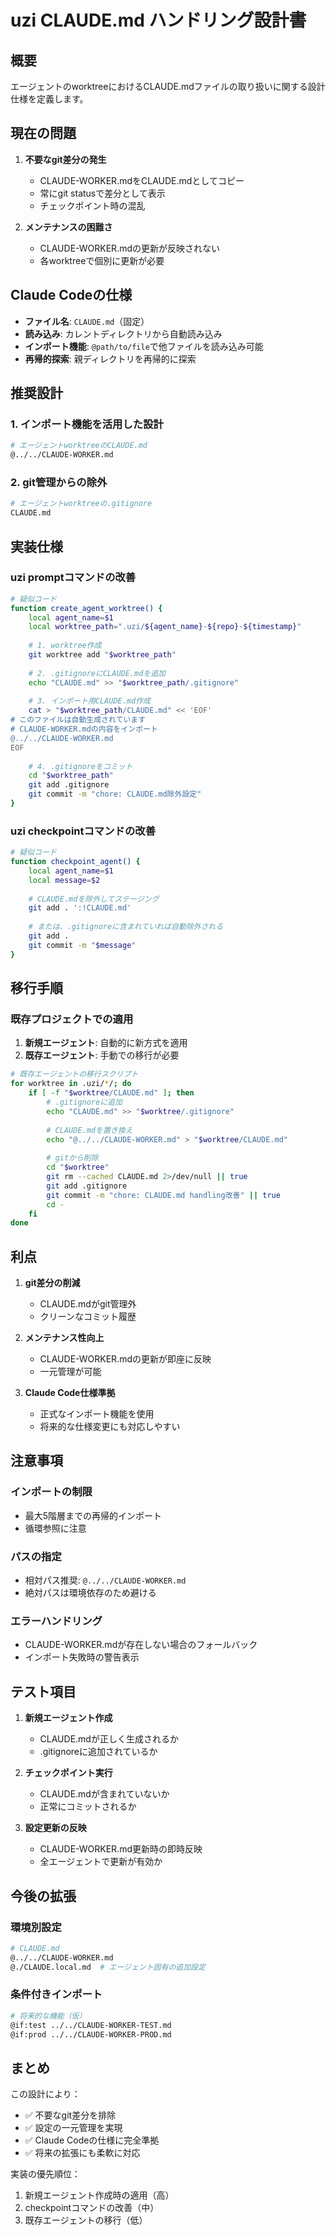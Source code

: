 # uzi CLAUDE.md ハンドリング設計書

## 概要

エージェントのworktreeにおけるCLAUDE.mdファイルの取り扱いに関する設計仕様を定義します。

## 現在の問題

1. **不要なgit差分の発生**
   - CLAUDE-WORKER.mdをCLAUDE.mdとしてコピー
   - 常にgit statusで差分として表示
   - チェックポイント時の混乱

2. **メンテナンスの困難さ**
   - CLAUDE-WORKER.mdの更新が反映されない
   - 各worktreeで個別に更新が必要

## Claude Codeの仕様

- **ファイル名**: `CLAUDE.md`（固定）
- **読み込み**: カレントディレクトリから自動読み込み
- **インポート機能**: `@path/to/file`で他ファイルを読み込み可能
- **再帰的探索**: 親ディレクトリを再帰的に探索

## 推奨設計

### 1. インポート機能を活用した設計

```bash
# エージェントworktreeのCLAUDE.md
@../../CLAUDE-WORKER.md
```

### 2. git管理からの除外

```bash
# エージェントworktreeの.gitignore
CLAUDE.md
```

## 実装仕様

### uzi promptコマンドの改善

```bash
# 疑似コード
function create_agent_worktree() {
    local agent_name=$1
    local worktree_path=".uzi/${agent_name}-${repo}-${timestamp}"
    
    # 1. worktree作成
    git worktree add "$worktree_path"
    
    # 2. .gitignoreにCLAUDE.mdを追加
    echo "CLAUDE.md" >> "$worktree_path/.gitignore"
    
    # 3. インポート用CLAUDE.md作成
    cat > "$worktree_path/CLAUDE.md" << 'EOF'
# このファイルは自動生成されています
# CLAUDE-WORKER.mdの内容をインポート
@../../CLAUDE-WORKER.md
EOF
    
    # 4. .gitignoreをコミット
    cd "$worktree_path"
    git add .gitignore
    git commit -m "chore: CLAUDE.md除外設定"
}
```

### uzi checkpointコマンドの改善

```bash
# 疑似コード
function checkpoint_agent() {
    local agent_name=$1
    local message=$2
    
    # CLAUDE.mdを除外してステージング
    git add . ':!CLAUDE.md'
    
    # または、.gitignoreに含まれていれば自動除外される
    git add .
    git commit -m "$message"
}
```

## 移行手順

### 既存プロジェクトでの適用

1. **新規エージェント**: 自動的に新方式を適用
2. **既存エージェント**: 手動での移行が必要

```bash
# 既存エージェントの移行スクリプト
for worktree in .uzi/*/; do
    if [ -f "$worktree/CLAUDE.md" ]; then
        # .gitignoreに追加
        echo "CLAUDE.md" >> "$worktree/.gitignore"
        
        # CLAUDE.mdを置き換え
        echo "@../../CLAUDE-WORKER.md" > "$worktree/CLAUDE.md"
        
        # gitから削除
        cd "$worktree"
        git rm --cached CLAUDE.md 2>/dev/null || true
        git add .gitignore
        git commit -m "chore: CLAUDE.md handling改善" || true
        cd -
    fi
done
```

## 利点

1. **git差分の削減**
   - CLAUDE.mdがgit管理外
   - クリーンなコミット履歴

2. **メンテナンス性向上**
   - CLAUDE-WORKER.mdの更新が即座に反映
   - 一元管理が可能

3. **Claude Code仕様準拠**
   - 正式なインポート機能を使用
   - 将来的な仕様変更にも対応しやすい

## 注意事項

### インポートの制限
- 最大5階層までの再帰的インポート
- 循環参照に注意

### パスの指定
- 相対パス推奨: `@../../CLAUDE-WORKER.md`
- 絶対パスは環境依存のため避ける

### エラーハンドリング
- CLAUDE-WORKER.mdが存在しない場合のフォールバック
- インポート失敗時の警告表示

## テスト項目

1. **新規エージェント作成**
   - CLAUDE.mdが正しく生成されるか
   - .gitignoreに追加されているか

2. **チェックポイント実行**
   - CLAUDE.mdが含まれていないか
   - 正常にコミットされるか

3. **設定更新の反映**
   - CLAUDE-WORKER.md更新時の即時反映
   - 全エージェントで更新が有効か

## 今後の拡張

### 環境別設定
```bash
# CLAUDE.md
@../../CLAUDE-WORKER.md
@./CLAUDE.local.md  # エージェント固有の追加設定
```

### 条件付きインポート
```bash
# 将来的な機能（仮）
@if:test ../../CLAUDE-WORKER-TEST.md
@if:prod ../../CLAUDE-WORKER-PROD.md
```

## まとめ

この設計により：
- ✅ 不要なgit差分を排除
- ✅ 設定の一元管理を実現
- ✅ Claude Codeの仕様に完全準拠
- ✅ 将来の拡張にも柔軟に対応

実装の優先順位：
1. 新規エージェント作成時の適用（高）
2. checkpointコマンドの改善（中）
3. 既存エージェントの移行（低）